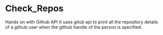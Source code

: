 # Check_Repos
Hands on with Github API
It uses gitub api to print all the repository details of a github user when the github handle of the person is specified.
